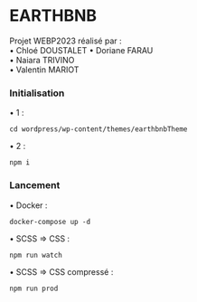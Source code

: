 # EARTHBNB

Projet WEBP2023 réalisé par :    
• Chloé DOUSTALET
• Doriane FARAU    
• Naiara TRIVINO     
• Valentin MARIOT


### Initialisation
• 1 :      
````
cd wordpress/wp-content/themes/earthbnbTheme
````
• 2 :         
````
npm i
````

### Lancement

• Docker :      
````
docker-compose up -d
````
• SCSS => CSS :      
````
npm run watch
````
• SCSS => CSS compressé :      
````
npm run prod
````